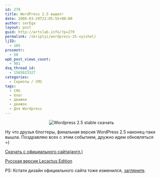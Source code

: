 ```yaml
---
id: 279
title: WordPress 2.5 вышел!
date: 2008-03-29T22:05:55+00:00
author: serEga
layout: post
guid: http://artslab.info/?p=279
permalink: /skriptyi/wordpress-25-vyishel/
ljID:
  - 185
prosmotr:
  - 58
wpb_post_views_count:
  - 981
dsq_thread_id:
  - 1565023327
categories:
  - Скрипты / CMS
tags:
  - CMS
  - блог
  - движки
  - движок
  - Для Wordpress
---
```

<p STYLE="text-align: center">
  <img SRC="http://artslab.info/wp-content/uploads/wordpress.jpg" ALT="Wordpress 2.5 stable скачать" />
</p>

Ну что друзья блоггеры, финальная версия WordPress 2.5 наконец-таки вышла. Поздравляю всех с этим событием, дружно идем обновляться =)

<a TITLE="Скачать WordPress 2.5" TARGET="_blank" HREF="http://wordpress.org/latest.zip">Скачать с официального сайта(англ.)</a>
  
<a TARGET="_blank" HREF="http://lecactus.ru/2008/03/30/1943/">Русская версия Lecactus Edition</a>

PS: Кстати дизайн официального сайта тоже изменился, <a href="http://wordpress.org" target="_blank">загляните</a>.